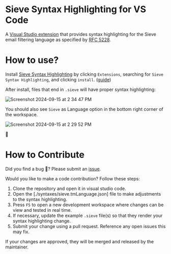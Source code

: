 # Sieve Syntax Highlighting for VS Code

A [Visual Studio extension](https://marketplace.visualstudio.com/items?itemName=scottsmereka.vscode-sieve) that provides syntax highlighting for the Sieve email filtering language as specified by [RFC 5228](https://tools.ietf.org/html/rfc5228).

# How to use?

Install [Sieve Syntax Highlighting](https://marketplace.visualstudio.com/items?itemName=scottsmereka.vscode-sieve) by clicking `Extensions`, searching for `Sieve Syntax Highlighting`, and clicking `install`. ([guide](https://learn.microsoft.com/en-us/visualstudio/ide/finding-and-using-visual-studio-extensions?view=vs-2022))


After install, files that end in `.sieve` will have proper syntax highlighting: 

![Screenshot 2024-09-15 at 2 34 47 PM](https://github.com/user-attachments/assets/e8ca4970-19d2-4a8e-880a-60f4cfdd5ca2)

You should also see `Sieve` as Language option in the bottom right corner of the workspace.

![Screenshot 2024-09-15 at 2 29 52 PM](https://github.com/user-attachments/assets/5e6a0bcc-066c-4a53-9588-30c85cac1672)

🎉

# How to Contribute

Did you find a bug 🐛? Please submit an [issue](https://github.com/ssmereka/vscode-sieve/issues/new).

Would you like to make a code contribution? Follow these steps:

1. Clone the repository and open it in visual studio code. 
2. Open the [./syntaxes/sieve.tmLanguage.json] file to make adjustments to the syntax highlighting.
3. Press `F5` to open a new development workspace where changes can be view and tested in real time.
4. If necessary, update the example `.sieve` file(s) so that they render your syntax highlighting change.
5. Submit your change using a pull request. Reference any open issues this may fix.

If your changes are approved, they will be merged and released by the maintainer.
